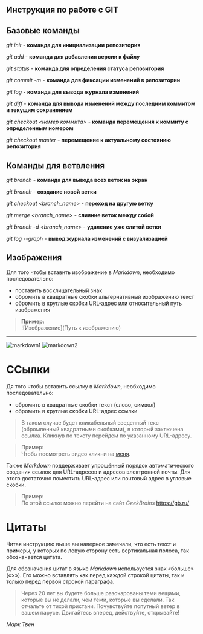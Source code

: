 ## Инструкция по работе с GIT

## Базовые команды

*git init* - **команда для инициализации репозитория**

*git add* - **команда для добавления версии к файлу**

*git status* - **команда для определения статуса репозитория**

*git commit -m <message>* - **команда для фиксации изменений в репозитории**

*git log* - **команда для вывода журнала изменений**

*git diff* - **команда для вывода изменений между последним коммитом и текущим сохранением**

*git checkout <номер коммита>* - **команда перемещения к коммиту с определенным номером**

*git checkout master* - **перемещение к актуальному состоянию репозитория**

## Команды для ветвления 

*git branch* - **команда для вывода всех веток на экран**

*git branch <branch-name>* - **создание новой ветки**

*git checkout <branch_name>* - **переход на другую ветку**

*git merge <branch_name>* - **слияние веток между собой**

*git branch -d <branch_name>* - **удаление уже слитой ветки**

*git log --graph* - **вывод журнала изменений с визуализацией**

## Изображения

Для того чтобы вставить изображение в *Markdown*, необходимо последовательно:
* поставить восклицательный знак
* обромить в квадратные скобки альтернативный изображению текст
* обромить в круглые скобки URL-адрес или относительный путь изображения

>**Пример:**  
> ![Изображение](Путь к изображению)
---
![markdown1](https://cdn.steemitimages.com/DQmakJhxqZSPMAeannHZcyAYtpnfWnm9soY6peoMXtPuKRE/images.png)
![markdown2](markdown2.jpg)

# ССылки 

Дя того чтобы вставить ссылку в *Markdown*, необходимо последовательно:
* обромить в квадратные скобки текст (слово, символ)
* обромить в круглые скобки URL-адрес ссылки
>В таком случае будет кликабельный введенный текс (обромленный квадратными скобками), в который заключена ссылка.
>Кликнув по тексту перейдем по указанному URL-адресу.

>Пример:  
>Чтобы посмотреть видео кликни на [меня](https://www.youtube.com/watch?v=gk6-daEMygo).

Также *Markdown* поддерживает упрощённый порядок автоматического создания ссылок для URL-адресов и адресов электронной почты. Для этого достаточно поместить URL-адрес или почтовый адрес в угловые скобки.

>Пример:  
> По этой ссылке можно перейти на сайт *GeekBrains* <https://gb.ru/>

# Цитаты 

Читая инструкцию выше вы наверное замечали, что есть текст и примеры, у которых по левую сторону есть вертикальная полоса, так обозначается цитата.

Для обозначения цитат в языке *Markdown* используется знак «больше» («>»). Его можно вставлять как перед каждой строкой цитаты, так и только перед первой строкой параграфа.

>Через 20 лет вы будете больше разочарованы теми вещами, которые вы не делали, чем теми, которые вы сделали. Так отчальте от тихой пристани. Почувствуйте попутный ветер в вашем парусе. Двигайтесь вперед, действуйте, открывайте!

*Марк Твен*

